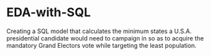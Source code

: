 # EDA-with-SQL
Creating a SQL model that calculates the minimum states a U.S.A. presidential candidate would need to campaign in so as to acquire the mandatory Grand Electors vote while targeting the least population.
